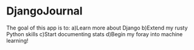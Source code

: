 # DjangoJournal

The goal of this app is to:
a)Learn more about Django
b)Extend my rusty Python skills
c)Start documenting stats
d)Begin my foray into machine learning!
